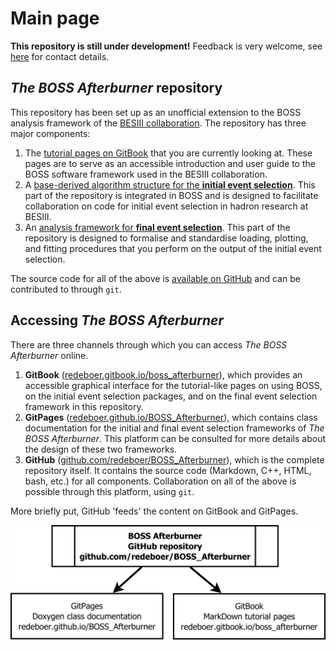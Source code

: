 # Main page

**This repository is still under development!**
Feedback is very welcome, see [here](https://redeboer.gitbook.io/boss_afterburner/appendices/about) for contact details.

## _The BOSS Afterburner_ repository

This repository has been set up as an unofficial extension to the BOSS analysis framework of the [BESIII collaboration](http://bes3.ihep.ac.cn). The repository has three major components:

1. The [tutorial pages on GitBook](https://redeboer.gitbook.io/boss_afterburner) that you are currently looking at. These pages are to serve as an accessible introduction and user guide to the BOSS software framework used in the BESIII collaboration.
2. A [base-derived algorithm structure for the **initial event selection**](https://redeboer.github.io/BOSS_Afterburner/group__BOSS.html). This part of the repository is integrated in BOSS and is designed to facilitate collaboration on code for initial event selection in hadron research at BESIII.
3. An [analysis framework for **final event selection**](https://redeboer.github.io/BOSS_Afterburner/group__BOSS__Afterburner.html). This part of the repository is designed to formalise and standardise loading, plotting, and fitting procedures that you perform on the output of the initial event selection.

The source code for all of the above is [available on GitHub](https://github.com/redeboer/BOSS_Afterburner) and can be contributed to through `git`.

## Accessing _The BOSS Afterburner_

There are three channels through which you can access _The BOSS Afterburner_ online.

1. **GitBook** \([redeboer.gitbook.io/boss_afterburner](https://redeboer.gitbook.io/boss_afterburner)\), which provides an accessible graphical interface for the tutorial-like pages on using BOSS, on the initial event selection packages, and on the final event selection framework in this repository.
2. **GitPages** \([redeboer.github.io/BOSS\_Afterburner](https://redeboer.github.io/BOSS_Afterburner/)\), which contains class documentation for the initial and final event selection frameworks of _The BOSS Afterburner_. This platform can be consulted for more details about the design of these two frameworks.
3. **GitHub** \([github.com/redeboer/BOSS\_Afterburner](https://github.com/redeboer/BOSS_Afterburner)\), which is the complete repository itself. It contains the source code \(Markdown, C++, HTML, bash, etc.\) for all components. Collaboration on all of the above is possible through this platform, using `git`.

More briefly put, GitHub 'feeds' the content on GitBook and GitPages.

![Means of accessing The BOSS Afterburner](fig/BOSS_Afterburner_Access.png)
